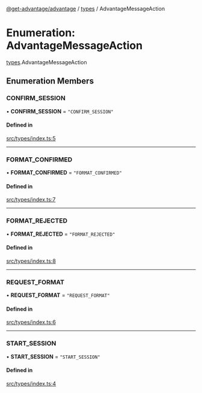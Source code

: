 [@get-advantage/advantage](../index.md) / [types](../modules/types.md) / AdvantageMessageAction

# Enumeration: AdvantageMessageAction

[types](../modules/types.md).AdvantageMessageAction

## Enumeration Members

### CONFIRM\_SESSION

• **CONFIRM\_SESSION** = ``"CONFIRM_SESSION"``

#### Defined in

[src/types/index.ts:5](https://github.com/get-advantage/advantage/blob/f2d41437895cf3f477be60f31147a43b479d51d7/src/types/index.ts#L5)

___

### FORMAT\_CONFIRMED

• **FORMAT\_CONFIRMED** = ``"FORMAT_CONFIRMED"``

#### Defined in

[src/types/index.ts:7](https://github.com/get-advantage/advantage/blob/f2d41437895cf3f477be60f31147a43b479d51d7/src/types/index.ts#L7)

___

### FORMAT\_REJECTED

• **FORMAT\_REJECTED** = ``"FORMAT_REJECTED"``

#### Defined in

[src/types/index.ts:8](https://github.com/get-advantage/advantage/blob/f2d41437895cf3f477be60f31147a43b479d51d7/src/types/index.ts#L8)

___

### REQUEST\_FORMAT

• **REQUEST\_FORMAT** = ``"REQUEST_FORMAT"``

#### Defined in

[src/types/index.ts:6](https://github.com/get-advantage/advantage/blob/f2d41437895cf3f477be60f31147a43b479d51d7/src/types/index.ts#L6)

___

### START\_SESSION

• **START\_SESSION** = ``"START_SESSION"``

#### Defined in

[src/types/index.ts:4](https://github.com/get-advantage/advantage/blob/f2d41437895cf3f477be60f31147a43b479d51d7/src/types/index.ts#L4)
